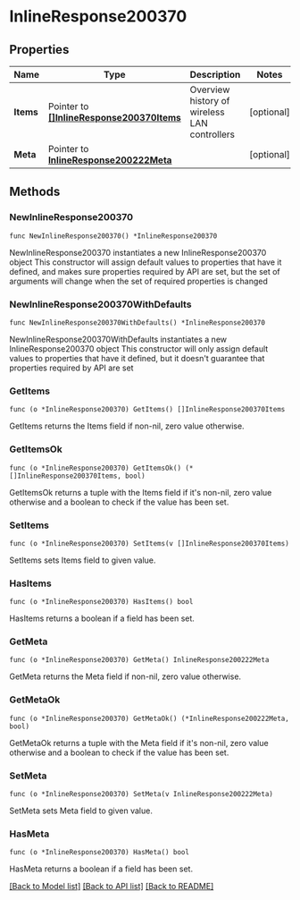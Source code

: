 # InlineResponse200370

## Properties

Name | Type | Description | Notes
------------ | ------------- | ------------- | -------------
**Items** | Pointer to [**[]InlineResponse200370Items**](InlineResponse200370Items.md) | Overview history of wireless LAN controllers | [optional] 
**Meta** | Pointer to [**InlineResponse200222Meta**](InlineResponse200222Meta.md) |  | [optional] 

## Methods

### NewInlineResponse200370

`func NewInlineResponse200370() *InlineResponse200370`

NewInlineResponse200370 instantiates a new InlineResponse200370 object
This constructor will assign default values to properties that have it defined,
and makes sure properties required by API are set, but the set of arguments
will change when the set of required properties is changed

### NewInlineResponse200370WithDefaults

`func NewInlineResponse200370WithDefaults() *InlineResponse200370`

NewInlineResponse200370WithDefaults instantiates a new InlineResponse200370 object
This constructor will only assign default values to properties that have it defined,
but it doesn't guarantee that properties required by API are set

### GetItems

`func (o *InlineResponse200370) GetItems() []InlineResponse200370Items`

GetItems returns the Items field if non-nil, zero value otherwise.

### GetItemsOk

`func (o *InlineResponse200370) GetItemsOk() (*[]InlineResponse200370Items, bool)`

GetItemsOk returns a tuple with the Items field if it's non-nil, zero value otherwise
and a boolean to check if the value has been set.

### SetItems

`func (o *InlineResponse200370) SetItems(v []InlineResponse200370Items)`

SetItems sets Items field to given value.

### HasItems

`func (o *InlineResponse200370) HasItems() bool`

HasItems returns a boolean if a field has been set.

### GetMeta

`func (o *InlineResponse200370) GetMeta() InlineResponse200222Meta`

GetMeta returns the Meta field if non-nil, zero value otherwise.

### GetMetaOk

`func (o *InlineResponse200370) GetMetaOk() (*InlineResponse200222Meta, bool)`

GetMetaOk returns a tuple with the Meta field if it's non-nil, zero value otherwise
and a boolean to check if the value has been set.

### SetMeta

`func (o *InlineResponse200370) SetMeta(v InlineResponse200222Meta)`

SetMeta sets Meta field to given value.

### HasMeta

`func (o *InlineResponse200370) HasMeta() bool`

HasMeta returns a boolean if a field has been set.


[[Back to Model list]](../README.md#documentation-for-models) [[Back to API list]](../README.md#documentation-for-api-endpoints) [[Back to README]](../README.md)


